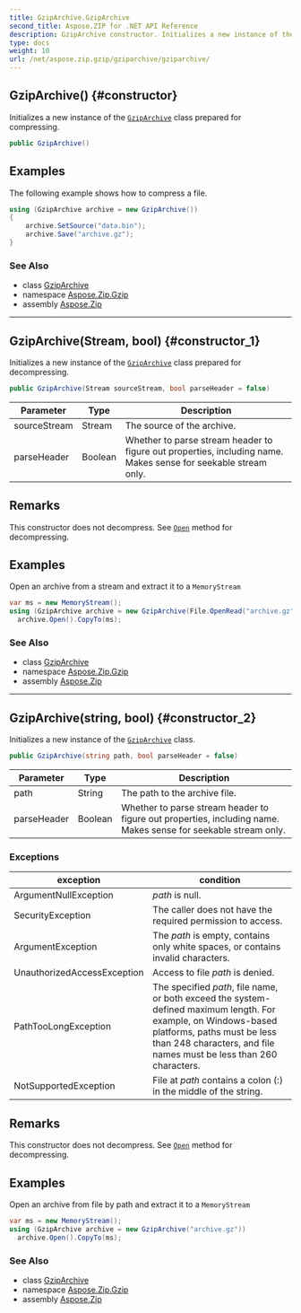 ```yaml
---
title: GzipArchive.GzipArchive
second_title: Aspose.ZIP for .NET API Reference
description: GzipArchive constructor. Initializes a new instance of the GzipArchive class prepared for compressing
type: docs
weight: 10
url: /net/aspose.zip.gzip/gziparchive/gziparchive/
---
```

## GzipArchive() {#constructor}

Initializes a new instance of the [`GzipArchive`](../) class prepared for compressing.

```csharp
public GzipArchive()
```

## Examples

The following example shows how to compress a file.

```csharp
using (GzipArchive archive = new GzipArchive()) 
{
    archive.SetSource("data.bin");
    archive.Save("archive.gz");
}
```

### See Also

* class [GzipArchive](../)
* namespace [Aspose.Zip.Gzip](../../gziparchive/)
* assembly [Aspose.Zip](../../../)

---

## GzipArchive(Stream, bool) {#constructor_1}

Initializes a new instance of the [`GzipArchive`](../) class prepared for decompressing.

```csharp
public GzipArchive(Stream sourceStream, bool parseHeader = false)
```

| Parameter | Type | Description |
| --- | --- | --- |
| sourceStream | Stream | The source of the archive. |
| parseHeader | Boolean | Whether to parse stream header to figure out properties, including name. Makes sense for seekable stream only. |

## Remarks

This constructor does not decompress. See [`Open`](../open/) method for decompressing.

## Examples

Open an archive from a stream and extract it to a `MemoryStream`

```csharp
var ms = new MemoryStream();
using (GzipArchive archive = new GzipArchive(File.OpenRead("archive.gz")))
  archive.Open().CopyTo(ms);
```

### See Also

* class [GzipArchive](../)
* namespace [Aspose.Zip.Gzip](../../gziparchive/)
* assembly [Aspose.Zip](../../../)

---

## GzipArchive(string, bool) {#constructor_2}

Initializes a new instance of the [`GzipArchive`](../) class.

```csharp
public GzipArchive(string path, bool parseHeader = false)
```

| Parameter | Type | Description |
| --- | --- | --- |
| path | String | The path to the archive file. |
| parseHeader | Boolean | Whether to parse stream header to figure out properties, including name. Makes sense for seekable stream only. |

### Exceptions

| exception | condition |
| --- | --- |
| ArgumentNullException | *path* is null. |
| SecurityException | The caller does not have the required permission to access. |
| ArgumentException | The *path* is empty, contains only white spaces, or contains invalid characters. |
| UnauthorizedAccessException | Access to file *path* is denied. |
| PathTooLongException | The specified *path*, file name, or both exceed the system-defined maximum length. For example, on Windows-based platforms, paths must be less than 248 characters, and file names must be less than 260 characters. |
| NotSupportedException | File at *path* contains a colon (:) in the middle of the string. |

## Remarks

This constructor does not decompress. See [`Open`](../open/) method for decompressing.

## Examples

Open an archive from file by path and extract it to a `MemoryStream`

```csharp
var ms = new MemoryStream();
using (GzipArchive archive = new GzipArchive("archive.gz"))
  archive.Open().CopyTo(ms);
```

### See Also

* class [GzipArchive](../)
* namespace [Aspose.Zip.Gzip](../../gziparchive/)
* assembly [Aspose.Zip](../../../)


